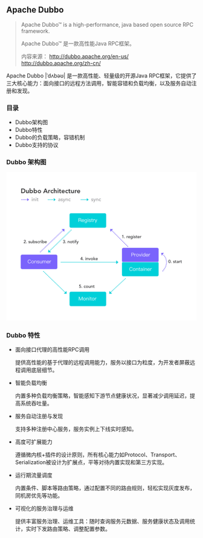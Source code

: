 ## Apache Dubbo

> Apache Dubbo™ is a high-performance, java based open source RPC framework.
>
> Apache Dubbo™ 是一款高性能Java RPC框架。
>
> 内容来源： http://dubbo.apache.org/en-us/
> http://dubbo.apache.org/zh-cn/

Apache Dubbo |ˈdʌbəʊ| 是一款高性能、轻量级的开源Java RPC框架，它提供了三大核心能力：面向接口的远程方法调用，智能容错和负载均衡，以及服务自动注册和发现。

### 目录
* Dubbo架构图
* Dubbo特性
* Dubbo的负载策略，容错机制
* Dubbo支持的协议


### Dubbo 架构图

![images](images/dubbo-architecture.png)

### Dubbo 特性

* 面向接口代理的高性能RPC调用

    提供高性能的基于代理的远程调用能力，服务以接口为粒度，为开发者屏蔽远程调用底层细节。

* 智能负载均衡

    内置多种负载均衡策略，智能感知下游节点健康状况，显著减少调用延迟，提高系统吞吐量。

* 服务自动注册与发现

    支持多种注册中心服务，服务实例上下线实时感知。

* 高度可扩展能力

    遵循微内核+插件的设计原则，所有核心能力如Protocol、Transport、Serialization被设计为扩展点，平等对待内置实现和第三方实现。

* 运行期流量调度

    内置条件、脚本等路由策略，通过配置不同的路由规则，轻松实现灰度发布，同机房优先等功能。

* 可视化的服务治理与运维

    提供丰富服务治理、运维工具：随时查询服务元数据、服务健康状态及调用统计，实时下发路由策略、调整配置参数。
 
 
 